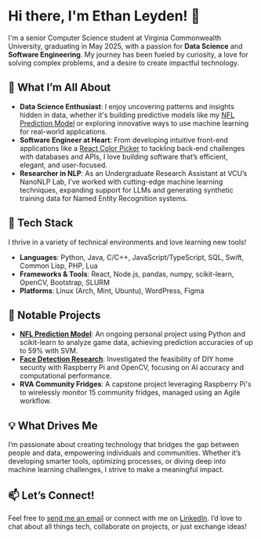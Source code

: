 # Hi there, I'm Ethan Leyden! 👋  

I'm a senior Computer Science student at Virginia Commonwealth University, graduating in May 2025, with a passion for **Data Science** and **Software Engineering**. My journey has been fueled by curiosity, a love for solving complex problems, and a desire to create impactful technology.  

## 🌟 What I’m All About  
- **Data Science Enthusiast**: I enjoy uncovering patterns and insights hidden in data, whether it's building predictive models like my [NFL Prediction Model](https://github.com/etleyden/nflscraper) or exploring innovative ways to use machine learning for real-world applications.  
- **Software Engineer at Heart**: From developing intuitive front-end applications like a [React Color Picker](https://github.com/etleyden/react-color-picker) to tackling back-end challenges with databases and APIs, I love building software that’s efficient, elegant, and user-focused.  
- **Researcher in NLP**: As an Undergraduate Research Assistant at VCU’s NanoNLP Lab, I’ve worked with cutting-edge machine learning techniques, expanding support for LLMs and generating synthetic training data for Named Entity Recognition systems.  

## 🔧 Tech Stack  
I thrive in a variety of technical environments and love learning new tools!  
- **Languages**: Python, Java, C/C++, JavaScript/TypeScript, SQL, Swift, Common Lisp, PHP, Lua  
- **Frameworks & Tools**: React, Node.js, pandas, numpy, scikit-learn, OpenCV, Bootstrap, SLURM  
- **Platforms**: Linux (Arch, Mint, Ubuntu), WordPress, Figma  

## 🚀 Notable Projects  
- [**NFL Prediction Model**](https://github.com/etleyden/nflscraper): An ongoing personal project using Python and scikit-learn to analyze game data, achieving prediction accuracies of up to 59% with SVM.  
- [**Face Detection Research**](https://github.com/etleyden/rpi-face-detection-research-project): Investigated the feasibility of DIY home security with Raspberry Pi and OpenCV, focusing on AI accuracy and computational performance.  
- **RVA Community Fridges**: A capstone project leveraging Raspberry Pi's to wirelessly monitor 15 community fridges, managed using an Agile workflow.  

## 💡 What Drives Me  
I’m passionate about creating technology that bridges the gap between people and data, empowering individuals and communities. Whether it’s developing smarter tools, optimizing processes, or diving deep into machine learning challenges, I strive to make a meaningful impact.  

## 📫 Let’s Connect!  
Feel free to [send me an email](mailto:etleyden@gmail.com) or connect with me on [LinkedIn](https://linkedin.com/in/ethanleyden). I’d love to chat about all things tech, collaborate on projects, or just exchange ideas!
